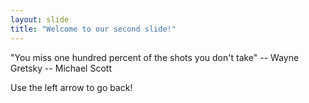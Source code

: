 ```yaml
---
layout: slide
title: "Welcome to our second slide!"
---
```

"You miss one hundred percent of the shots you don't take"
-- Wayne Gretsky -- Michael Scott

Use the left arrow to go back!
